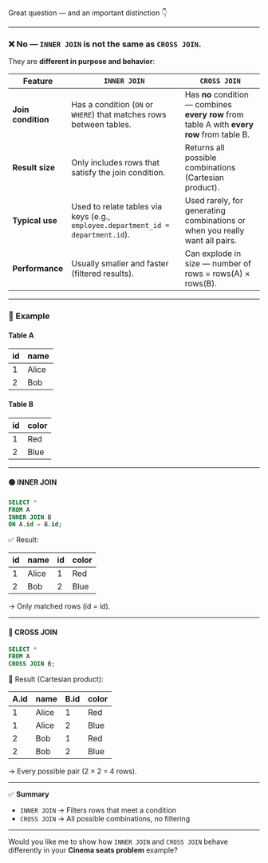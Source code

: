 Great question — and an important distinction 👇

---

### ❌ No — `INNER JOIN` is **not the same** as `CROSS JOIN`.

They are **different in purpose and behavior**:

| Feature            | `INNER JOIN`                                                                     | `CROSS JOIN`                                                                                |
| ------------------ | -------------------------------------------------------------------------------- | ------------------------------------------------------------------------------------------- |
| **Join condition** | Has a condition (`ON` or `WHERE`) that matches rows between tables.              | Has **no** condition — combines **every row** from table A with **every row** from table B. |
| **Result size**    | Only includes rows that satisfy the join condition.                              | Returns all possible combinations (Cartesian product).                                      |
| **Typical use**    | Used to relate tables via keys (e.g., `employee.department_id = department.id`). | Used rarely, for generating combinations or when you really want all pairs.                 |
| **Performance**    | Usually smaller and faster (filtered results).                                   | Can explode in size — number of rows = rows(A) × rows(B).                                   |

---

### 🧠 Example

#### Table A

| id | name  |
| -- | ----- |
| 1  | Alice |
| 2  | Bob   |

#### Table B

| id | color |
| -- | ----- |
| 1  | Red   |
| 2  | Blue  |

---

#### 🟢 INNER JOIN

```sql
SELECT *
FROM A
INNER JOIN B
ON A.id = B.id;
```

✅ Result:

| id | name  | id | color |
| -- | ----- | -- | ----- |
| 1  | Alice | 1  | Red   |
| 2  | Bob   | 2  | Blue  |

→ Only matched rows (id = id).

---

#### 🔴 CROSS JOIN

```sql
SELECT *
FROM A
CROSS JOIN B;
```

🧨 Result (Cartesian product):

| A.id | name  | B.id | color |
| ---- | ----- | ---- | ----- |
| 1    | Alice | 1    | Red   |
| 1    | Alice | 2    | Blue  |
| 2    | Bob   | 1    | Red   |
| 2    | Bob   | 2    | Blue  |

→ Every possible pair (2 × 2 = 4 rows).

---

✅ **Summary**

* `INNER JOIN` → Filters rows that meet a condition
* `CROSS JOIN` → All possible combinations, no filtering

---

Would you like me to show how `INNER JOIN` and `CROSS JOIN` behave differently in your **Cinema seats problem** example?
